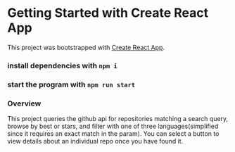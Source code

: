 # Getting Started with Create React App

This project was bootstrapped with [Create React App](https://github.com/facebook/create-react-app).

### install dependencies with `npm i`

### start the program with `npm run start`

### Overview

This project queries the github api for repositories matching a search query, browse by best or stars, and filter with one of three languages(simplified since it requires an exact match in the param). You can select a button to view details about an individual repo once you have found it.
